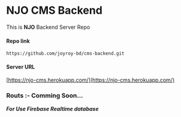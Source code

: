 # NJO CMS Backend
<p>This is <b>NJO</b> Backend Server Repo</p>

#### Repo link

```link
https://github.com/joyroy-bd/cms-backend.git
```
#### Server URL
[https://njo-cms.herokuapp.com/](https://njo-cms.herokuapp.com/)

### Routs :- Comming Soon...

***For Use Firebase Realtime database***

